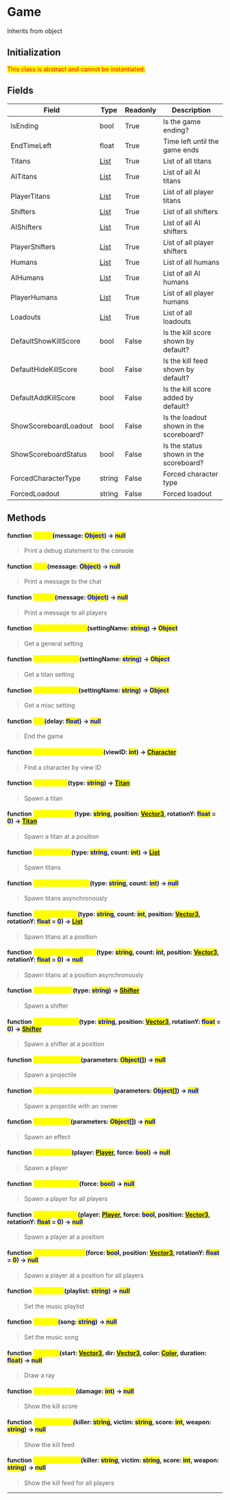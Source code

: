 # Game
Inherits from object
## Initialization
<mark style="color:red;">This class is abstract and cannot be instantiated.</mark>
## Fields
|Field|Type|Readonly|Description|
|---|---|---|---|
|IsEnding|bool|True|Is the game ending?|
|EndTimeLeft|float|True|Time left until the game ends|
|Titans|[List](../objects/List.md)|True|List of all titans|
|AITitans|[List](../objects/List.md)|True|List of all AI titans|
|PlayerTitans|[List](../objects/List.md)|True|List of all player titans|
|Shifters|[List](../objects/List.md)|True|List of all shifters|
|AIShifters|[List](../objects/List.md)|True|List of all AI shifters|
|PlayerShifters|[List](../objects/List.md)|True|List of all player shifters|
|Humans|[List](../objects/List.md)|True|List of all humans|
|AIHumans|[List](../objects/List.md)|True|List of all AI humans|
|PlayerHumans|[List](../objects/List.md)|True|List of all player humans|
|Loadouts|[List](../objects/List.md)|True|List of all loadouts|
|DefaultShowKillScore|bool|False|Is the kill score shown by default?|
|DefaultHideKillScore|bool|False|Is the kill feed shown by default?|
|DefaultAddKillScore|bool|False|Is the kill score added by default?|
|ShowScoreboardLoadout|bool|False|Is the loadout shown in the scoreboard?|
|ShowScoreboardStatus|bool|False|Is the status shown in the scoreboard?|
|ForcedCharacterType|string|False|Forced character type|
|ForcedLoadout|string|False|Forced loadout|
## Methods
#### function <mark style="color:yellow;">Debug</mark>(message: <mark style="color:blue;">Object</mark>) → <mark style="color:blue;">null</mark>
> Print a debug statement to the console

#### function <mark style="color:yellow;">Print</mark>(message: <mark style="color:blue;">Object</mark>) → <mark style="color:blue;">null</mark>
> Print a message to the chat

#### function <mark style="color:yellow;">PrintAll</mark>(message: <mark style="color:blue;">Object</mark>) → <mark style="color:blue;">null</mark>
> Print a message to all players

#### function <mark style="color:yellow;">GetGeneralSetting</mark>(settingName: <mark style="color:blue;">string</mark>) → <mark style="color:blue;">Object</mark>
> Get a general setting

#### function <mark style="color:yellow;">GetTitanSetting</mark>(settingName: <mark style="color:blue;">string</mark>) → <mark style="color:blue;">Object</mark>
> Get a titan setting

#### function <mark style="color:yellow;">GetMiscSetting</mark>(settingName: <mark style="color:blue;">string</mark>) → <mark style="color:blue;">Object</mark>
> Get a misc setting

#### function <mark style="color:yellow;">End</mark>(delay: <mark style="color:blue;">float</mark>) → <mark style="color:blue;">null</mark>
> End the game

#### function <mark style="color:yellow;">FindCharacterByViewID</mark>(viewID: <mark style="color:blue;">int</mark>) → <mark style="color:blue;">[Character](../objects/Character.md)</mark>
> Find a character by view ID

#### function <mark style="color:yellow;">SpawnTitan</mark>(type: <mark style="color:blue;">string</mark>) → <mark style="color:blue;">[Titan](../objects/Titan.md)</mark>
> Spawn a titan

#### function <mark style="color:yellow;">SpawnTitanAt</mark>(type: <mark style="color:blue;">string</mark>, position: <mark style="color:blue;">[Vector3](../objects/Vector3.md)</mark>, rotationY: <mark style="color:blue;">float</mark> = <mark style="color:blue;">0</mark>) → <mark style="color:blue;">[Titan](../objects/Titan.md)</mark>
> Spawn a titan at a position

#### function <mark style="color:yellow;">SpawnTitans</mark>(type: <mark style="color:blue;">string</mark>, count: <mark style="color:blue;">int</mark>) → <mark style="color:blue;">[List](../objects/List.md)</mark>
> Spawn titans

#### function <mark style="color:yellow;">SpawnTitansAsync</mark>(type: <mark style="color:blue;">string</mark>, count: <mark style="color:blue;">int</mark>) → <mark style="color:blue;">null</mark>
> Spawn titans asynchronously

#### function <mark style="color:yellow;">SpawnTitansAt</mark>(type: <mark style="color:blue;">string</mark>, count: <mark style="color:blue;">int</mark>, position: <mark style="color:blue;">[Vector3](../objects/Vector3.md)</mark>, rotationY: <mark style="color:blue;">float</mark> = <mark style="color:blue;">0</mark>) → <mark style="color:blue;">[List](../objects/List.md)</mark>
> Spawn titans at a position

#### function <mark style="color:yellow;">SpawnTitansAtAsync</mark>(type: <mark style="color:blue;">string</mark>, count: <mark style="color:blue;">int</mark>, position: <mark style="color:blue;">[Vector3](../objects/Vector3.md)</mark>, rotationY: <mark style="color:blue;">float</mark> = <mark style="color:blue;">0</mark>) → <mark style="color:blue;">null</mark>
> Spawn titans at a position asynchronously

#### function <mark style="color:yellow;">SpawnShifter</mark>(type: <mark style="color:blue;">string</mark>) → <mark style="color:blue;">[Shifter](../objects/Shifter.md)</mark>
> Spawn a shifter

#### function <mark style="color:yellow;">SpawnShifterAt</mark>(type: <mark style="color:blue;">string</mark>, position: <mark style="color:blue;">[Vector3](../objects/Vector3.md)</mark>, rotationY: <mark style="color:blue;">float</mark> = <mark style="color:blue;">0</mark>) → <mark style="color:blue;">[Shifter](../objects/Shifter.md)</mark>
> Spawn a shifter at a position

#### function <mark style="color:yellow;">SpawnProjectile</mark>(parameters: <mark style="color:blue;">Object[]</mark>) → <mark style="color:blue;">null</mark>
> Spawn a projectile

#### function <mark style="color:yellow;">SpawnProjectileWithOwner</mark>(parameters: <mark style="color:blue;">Object[]</mark>) → <mark style="color:blue;">null</mark>
> Spawn a projectile with an owner

#### function <mark style="color:yellow;">SpawnEffect</mark>(parameters: <mark style="color:blue;">Object[]</mark>) → <mark style="color:blue;">null</mark>
> Spawn an effect

#### function <mark style="color:yellow;">SpawnPlayer</mark>(player: <mark style="color:blue;">[Player](../objects/Player.md)</mark>, force: <mark style="color:blue;">bool</mark>) → <mark style="color:blue;">null</mark>
> Spawn a player

#### function <mark style="color:yellow;">SpawnPlayerAll</mark>(force: <mark style="color:blue;">bool</mark>) → <mark style="color:blue;">null</mark>
> Spawn a player for all players

#### function <mark style="color:yellow;">SpawnPlayerAt</mark>(player: <mark style="color:blue;">[Player](../objects/Player.md)</mark>, force: <mark style="color:blue;">bool</mark>, position: <mark style="color:blue;">[Vector3](../objects/Vector3.md)</mark>, rotationY: <mark style="color:blue;">float</mark> = <mark style="color:blue;">0</mark>) → <mark style="color:blue;">null</mark>
> Spawn a player at a position

#### function <mark style="color:yellow;">SpawnPlayerAtAll</mark>(force: <mark style="color:blue;">bool</mark>, position: <mark style="color:blue;">[Vector3](../objects/Vector3.md)</mark>, rotationY: <mark style="color:blue;">float</mark> = <mark style="color:blue;">0</mark>) → <mark style="color:blue;">null</mark>
> Spawn a player at a position for all players

#### function <mark style="color:yellow;">SetPlaylist</mark>(playlist: <mark style="color:blue;">string</mark>) → <mark style="color:blue;">null</mark>
> Set the music playlist

#### function <mark style="color:yellow;">SetSong</mark>(song: <mark style="color:blue;">string</mark>) → <mark style="color:blue;">null</mark>
> Set the music song

#### function <mark style="color:yellow;">DrawRay</mark>(start: <mark style="color:blue;">[Vector3](../objects/Vector3.md)</mark>, dir: <mark style="color:blue;">[Vector3](../objects/Vector3.md)</mark>, color: <mark style="color:blue;">[Color](../objects/Color.md)</mark>, duration: <mark style="color:blue;">float</mark>) → <mark style="color:blue;">null</mark>
> Draw a ray

#### function <mark style="color:yellow;">ShowKillScore</mark>(damage: <mark style="color:blue;">int</mark>) → <mark style="color:blue;">null</mark>
> Show the kill score

#### function <mark style="color:yellow;">ShowKillFeed</mark>(killer: <mark style="color:blue;">string</mark>, victim: <mark style="color:blue;">string</mark>, score: <mark style="color:blue;">int</mark>, weapon: <mark style="color:blue;">string</mark>) → <mark style="color:blue;">null</mark>
> Show the kill feed

#### function <mark style="color:yellow;">ShowKillFeedAll</mark>(killer: <mark style="color:blue;">string</mark>, victim: <mark style="color:blue;">string</mark>, score: <mark style="color:blue;">int</mark>, weapon: <mark style="color:blue;">string</mark>) → <mark style="color:blue;">null</mark>
> Show the kill feed for all players


---

